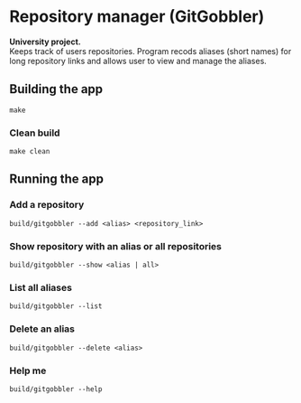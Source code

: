 # Repository manager (GitGobbler)

**University project.** <br> 
Keeps track of users repositories. Program recods aliases (short names) for long repository links and allows user to view and manage the aliases.

## Building the app
```
make
```
### Clean build
```
make clean
```

## Running the app

### Add a repository
```
build/gitgobbler --add <alias> <repository_link>
```

### Show repository with an alias or all repositories
```
build/gitgobbler --show <alias | all>
```

### List all aliases
```
build/gitgobbler --list
```

### Delete an alias
```
build/gitgobbler --delete <alias>
```

### Help me
```
build/gitgobbler --help
```